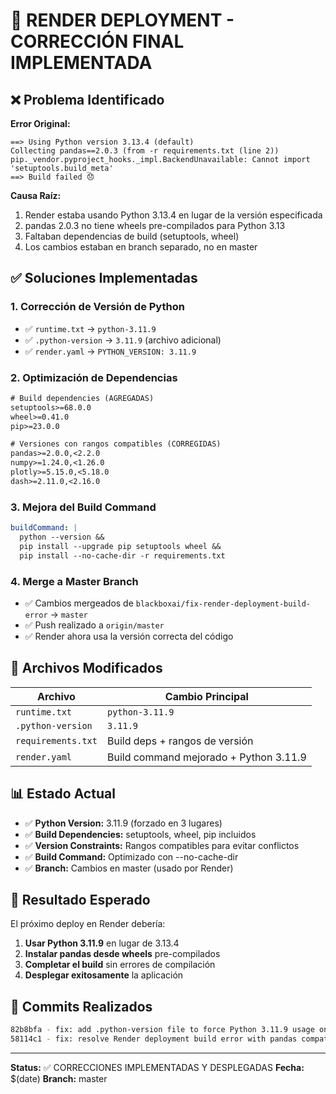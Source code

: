 # 🚀 RENDER DEPLOYMENT - CORRECCIÓN FINAL IMPLEMENTADA

## ❌ Problema Identificado

**Error Original:**
```
==> Using Python version 3.13.4 (default)
Collecting pandas==2.0.3 (from -r requirements.txt (line 2))
pip._vendor.pyproject_hooks._impl.BackendUnavailable: Cannot import 'setuptools.build_meta'
==> Build failed 😞
```

**Causa Raíz:**
1. Render estaba usando Python 3.13.4 en lugar de la versión especificada
2. pandas 2.0.3 no tiene wheels pre-compilados para Python 3.13
3. Faltaban dependencias de build (setuptools, wheel)
4. Los cambios estaban en branch separado, no en master

## ✅ Soluciones Implementadas

### 1. **Corrección de Versión de Python**
- ✅ `runtime.txt` → `python-3.11.9`
- ✅ `.python-version` → `3.11.9` (archivo adicional)
- ✅ `render.yaml` → `PYTHON_VERSION: 3.11.9`

### 2. **Optimización de Dependencias**
```txt
# Build dependencies (AGREGADAS)
setuptools>=68.0.0
wheel>=0.41.0
pip>=23.0.0

# Versiones con rangos compatibles (CORREGIDAS)
pandas>=2.0.0,<2.2.0
numpy>=1.24.0,<1.26.0
plotly>=5.15.0,<5.18.0
dash>=2.11.0,<2.16.0
```

### 3. **Mejora del Build Command**
```yaml
buildCommand: |
  python --version &&
  pip install --upgrade pip setuptools wheel &&
  pip install --no-cache-dir -r requirements.txt
```

### 4. **Merge a Master Branch**
- ✅ Cambios mergeados de `blackboxai/fix-render-deployment-build-error` → `master`
- ✅ Push realizado a `origin/master`
- ✅ Render ahora usa la versión correcta del código

## 🔧 Archivos Modificados

| Archivo | Cambio Principal |
|---------|------------------|
| `runtime.txt` | `python-3.11.9` |
| `.python-version` | `3.11.9` |
| `requirements.txt` | Build deps + rangos de versión |
| `render.yaml` | Build command mejorado + Python 3.11.9 |

## 📊 Estado Actual

- ✅ **Python Version:** 3.11.9 (forzado en 3 lugares)
- ✅ **Build Dependencies:** setuptools, wheel, pip incluidos
- ✅ **Version Constraints:** Rangos compatibles para evitar conflictos
- ✅ **Build Command:** Optimizado con --no-cache-dir
- ✅ **Branch:** Cambios en master (usado por Render)

## 🚀 Resultado Esperado

El próximo deploy en Render debería:
1. **Usar Python 3.11.9** en lugar de 3.13.4
2. **Instalar pandas desde wheels** pre-compilados
3. **Completar el build** sin errores de compilación
4. **Desplegar exitosamente** la aplicación

## 📝 Commits Realizados

```bash
82b8bfa - fix: add .python-version file to force Python 3.11.9 usage on Render
58114c1 - fix: resolve Render deployment build error with pandas compatibility
```

---
**Status:** ✅ CORRECCIONES IMPLEMENTADAS Y DESPLEGADAS
**Fecha:** $(date)
**Branch:** master
